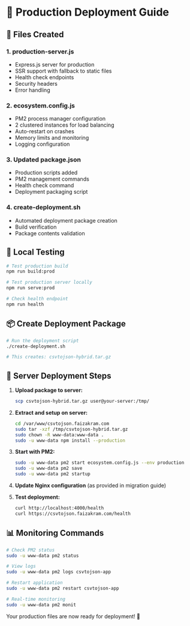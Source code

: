 # 🚀 Production Deployment Guide

## 📁 Files Created

### 1. **production-server.js**
- Express.js server for production
- SSR support with fallback to static files
- Health check endpoints
- Security headers
- Error handling

### 2. **ecosystem.config.js** 
- PM2 process manager configuration
- 2 clustered instances for load balancing
- Auto-restart on crashes
- Memory limits and monitoring
- Logging configuration

### 3. **Updated package.json**
- Production scripts added
- PM2 management commands
- Health check command
- Deployment packaging script

### 4. **create-deployment.sh**
- Automated deployment package creation
- Build verification
- Package contents validation

## 🔧 Local Testing

```bash
# Test production build
npm run build:prod

# Test production server locally
npm run serve:prod

# Check health endpoint
npm run health
```

## 📦 Create Deployment Package

```bash
# Run the deployment script
./create-deployment.sh

# This creates: csvtojson-hybrid.tar.gz
```

## 🚀 Server Deployment Steps

1. **Upload package to server:**
   ```bash
   scp csvtojson-hybrid.tar.gz user@your-server:/tmp/
   ```

2. **Extract and setup on server:**
   ```bash
   cd /var/www/csvtojson.faizakram.com
   sudo tar -xzf /tmp/csvtojson-hybrid.tar.gz
   sudo chown -R www-data:www-data .
   sudo -u www-data npm install --production
   ```

3. **Start with PM2:**
   ```bash
   sudo -u www-data pm2 start ecosystem.config.js --env production
   sudo -u www-data pm2 save
   sudo -u www-data pm2 startup
   ```

4. **Update Nginx configuration** (as provided in migration guide)

5. **Test deployment:**
   ```bash
   curl http://localhost:4000/health
   curl https://csvtojson.faizakram.com/health
   ```

## 📊 Monitoring Commands

```bash
# Check PM2 status
sudo -u www-data pm2 status

# View logs
sudo -u www-data pm2 logs csvtojson-app

# Restart application
sudo -u www-data pm2 restart csvtojson-app

# Real-time monitoring
sudo -u www-data pm2 monit
```

Your production files are now ready for deployment! 🎉
